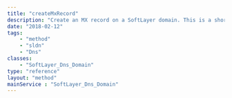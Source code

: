 ```yaml
---
title: "createMxRecord"
description: "Create an MX record on a SoftLayer domain. This is a shortcut method, meant to take the work out of creating a SoftLayer_Dns_Domain_ResourceRecord if you already have a domain record available. MX records are created with a default priority of 10. createMxRecord returns the newly created SoftLayer_Dns_Domain_ResourceRecord_MxType. "
date: "2018-02-12"
tags:
    - "method"
    - "sldn"
    - "Dns"
classes:
    - "SoftLayer_Dns_Domain"
type: "reference"
layout: "method"
mainService : "SoftLayer_Dns_Domain"
---
```

